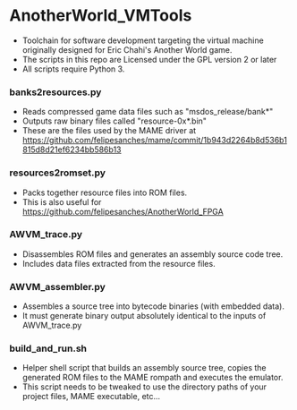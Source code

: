 # AnotherWorld_VMTools
- Toolchain for software development targeting the virtual machine originally designed for Eric Chahi's Another World game.
- The scripts in this repo are Licensed under the GPL version 2 or later
- All scripts require Python 3.

### banks2resources.py
- Reads compressed game data files such as "msdos_release/bank*"
- Outputs raw binary files called "resource-0x*.bin"
- These are the files used by the MAME driver at https://github.com/felipesanches/mame/commit/1b943d2264b8d536b1815d8d21ef6234bb586b13

### resources2romset.py
- Packs together resource files into ROM files.
- This is also useful for https://github.com/felipesanches/AnotherWorld_FPGA

### AWVM_trace.py
- Disassembles ROM files and generates an assembly source code tree.
- Includes data files extracted from the resource files.

### AWVM_assembler.py
- Assembles a source tree into bytecode binaries (with embedded data).
- It must generate binary output absolutely identical to the inputs of AWVM_trace.py

### build_and_run.sh
- Helper shell script that builds an assembly source tree, copies the generated ROM files to the MAME rompath and executes the emulator.
- This script needs to be tweaked to use the directory paths of your project files, MAME executable, etc...
